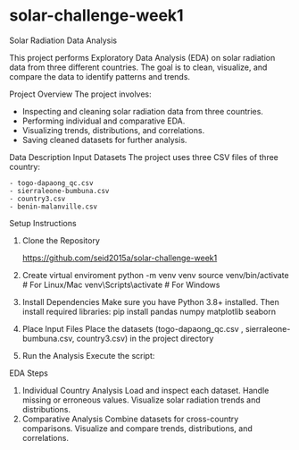 # solar-challenge-week1
Solar Radiation Data Analysis

This project performs Exploratory Data Analysis (EDA) on solar radiation data from three different countries. The goal is to clean, visualize, and compare the data to identify patterns and trends.

Project Overview
The project involves:

- Inspecting and cleaning solar radiation data from three countries.
- Performing individual and comparative EDA.
- Visualizing trends, distributions, and correlations.
- Saving cleaned datasets for further analysis.

Data Description
Input Datasets
The project uses three CSV files of three country:

    - togo-dapaong_qc.csv 
    - sierraleone-bumbuna.csv 
    - country3.csv 
    - benin-malanville.csv

Setup Instructions

1. Clone the Repository

   https://github.com/seid2015a/solar-challenge-week1

2. Create virtual enviroment 
    python -m venv venv
    source venv/bin/activate  # For Linux/Mac
    venv\Scripts\activate  # For Windows


2. Install Dependencies Make sure you have Python 3.8+ installed. Then install required libraries:
    pip install pandas numpy matplotlib seaborn
3. Place Input Files Place the datasets (togo-dapaong_qc.csv , sierraleone-bumbuna.csv, country3.csv) in the project directory
4. Run the Analysis Execute the script:


EDA Steps
1. Individual Country Analysis
Load and inspect each dataset.
Handle missing or erroneous values.
Visualize solar radiation trends and distributions.
2. Comparative Analysis
Combine datasets for cross-country comparisons.
Visualize and compare trends, distributions, and correlations.
